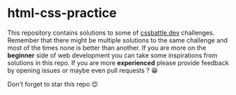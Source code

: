 # html-css-practice

This repository contains solutions to some of [cssbattle.dev](https://cssbattle.dev) challenges. 
Remember that there might be multiple solutions to the same challenge and most of the times none is better than another.
If you are more on the **beginner** side of web development you can take some inspirations from solutions in this repo. 
If you are more **experienced** please provide feedback by opening issues or maybe even pull requests ? 😁 

Don't forget to star this repo 😊 
